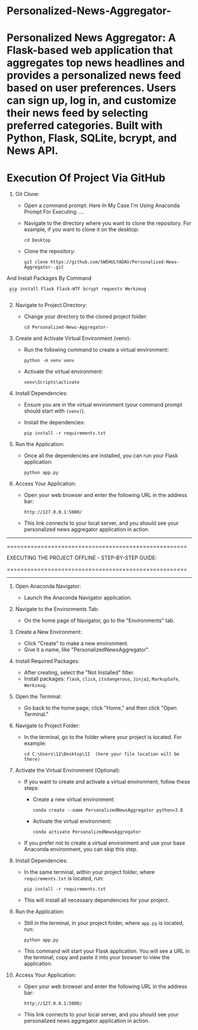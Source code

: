 # Personalized-News-Aggregator-
Personalized News Aggregator: A Flask-based web application that aggregates top news headlines and provides a personalized news feed based on user preferences. Users can sign up, log in, and customize their news feed by selecting preferred categories. Built with Python, Flask, SQLite, bcrypt, and News API.
=====================================================
Execution Of Project Via GitHub
=====================================================
1. Git Clone:
   - Open a command prompt.
Here In My Case I'm Using Anaconda Prompt For Executing ....
   - Navigate to the directory where you want to clone the repository. For example, if you want to clone it on the desktop:

     ```
     cd Desktop
     ```

   - Clone the repository:

     ```
     git clone https://github.com/SWEHULYADAV/Personalized-News-Aggregator-.git
     ```
And Install Packages By Command

     pip install Flask Flask-WTF bcrypt requests Werkzeug
     ```
2. Navigate to Project Directory:
   - Change your directory to the cloned project folder:

     ```
     cd Personalized-News-Aggregator-
     ```

3. Create and Activate Virtual Environment (venv):
   - Run the following command to create a virtual environment:

     ```
     python -m venv venv
     ```

   - Activate the virtual environment:

     ```
     venv\Scripts\activate
     ```

4. Install Dependencies:
   - Ensure you are in the virtual environment (your command prompt should start with `(venv)`).
   - Install the dependencies:

     ```
     pip install -r requirements.txt
     ```

5. Run the Application:
   - Once all the dependencies are installed, you can run your Flask application:

     ```
     python app.py
     ```

6. Access Your Application:
    - Open your web browser and enter the following URL in the address bar:

      ```
      http://127.0.0.1:5000/
      ```

    - This link connects to your local server, and you should see your personalized news aggregator application in action.
-----------------------------------------------------
=====================================================

EXECUTING THE PROJECT OFFLINE - STEP-BY-STEP GUIDE:

=====================================================

-----------------------------------------------------

1. Open Anaconda Navigator:
   - Launch the Anaconda Navigator application.

2. Navigate to the Environments Tab:
   - On the home page of Navigator, go to the "Environments" tab.

3. Create a New Environment:
   - Click "Create" to make a new environment.
   - Give it a name, like "PersonalizedNewsAggregator".

4. Install Required Packages:
   - After creating, select the "Not Installed" filter.
   - Install packages: `flask`, `click`, `itsdangerous`, `Jinja2`, `MarkupSafe`, `Werkzeug`.

5. Open the Terminal:
   - Go back to the home page, click "Home," and then click "Open Terminal."

6. Navigate to Project Folder:
   - In the terminal, go to the folder where your project is located. For example:

     ```
     cd C:\Users\12\Desktop\12  (here your file location will be there)
     ```

7. Activate the Virtual Environment (Optional):
   - If you want to create and activate a virtual environment, follow these steps:
     - Create a new virtual environment:

       ```
       conda create --name PersonalizedNewsAggregator python=3.8
       ```

     - Activate the virtual environment:

       ```
       conda activate PersonalizedNewsAggregator
       ```

   - If you prefer not to create a virtual environment and use your base Anaconda environment, you can skip this step.

8. Install Dependencies:
   - In the same terminal, within your project folder, where `requirements.txt` is located, run:

     ```
     pip install -r requirements.txt
     ```

   - This will install all necessary dependencies for your project.

9. Run the Application:
   - Still in the terminal, in your project folder, where `app.py` is located, run:

     ```
     python app.py
     ```

   - This command will start your Flask application. You will see a URL in the terminal; copy and paste it into your browser to view the application.
  
10. Access Your Application:
    - Open your web browser and enter the following URL in the address bar:

      ```
      http://127.0.0.1:5000/
      ```

    - This link connects to your local server, and you should see your personalized news aggregator application in action.
